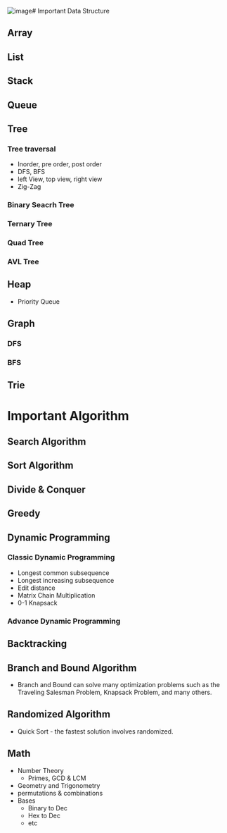 ![image](https://github.com/jitiiita/Data-Structure-Algorithm-For-Coding-Interview/assets/120582768/d95e7f16-552b-42aa-9227-e58d1daec4a7)# Important Data Structure
## Array
## List
## Stack
## Queue
## Tree
### Tree traversal
- Inorder, pre order, post order
- DFS, BFS
- left View, top view, right view
- Zig-Zag

### Binary Seacrh Tree
### Ternary Tree
### Quad Tree
### AVL Tree

## Heap
- Priority Queue
## Graph
### DFS
### BFS
## Trie
   
# Important Algorithm
## Search Algorithm
## Sort Algorithm
## Divide & Conquer
## Greedy
## Dynamic Programming
### Classic Dynamic Programming
- Longest common subsequence
- Longest increasing subsequence
- Edit distance
- Matrix Chain Multiplication
- 0-1 Knapsack
### Advance Dynamic Programming
## Backtracking
## Branch and Bound Algorithm
   - Branch and Bound can solve many optimization problems such as the Traveling Salesman Problem, Knapsack Problem, and many others.
## Randomized Algorithm
   - Quick Sort - the fastest solution involves randomized.
## Math
- Number Theory
   - Primes, GCD & LCM
- Geometry and Trigonometry
- permutations & combinations
- Bases
  - Binary to Dec
  - Hex to Dec
  - etc
